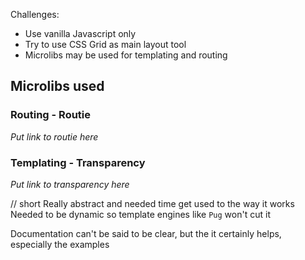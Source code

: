 Challenges:
- Use vanilla Javascript only
- Try to use CSS Grid as main layout tool
- Microlibs may be used for templating and routing

## Microlibs used

### Routing - Routie
*Put link to routie here*

### Templating - Transparency
*Put link to transparency here*

// short
Really abstract and needed time get used to the way it works
Needed to be dynamic so template engines like `Pug` won't cut it

Documentation can't be said to be clear, but the it certainly helps, especially the examples